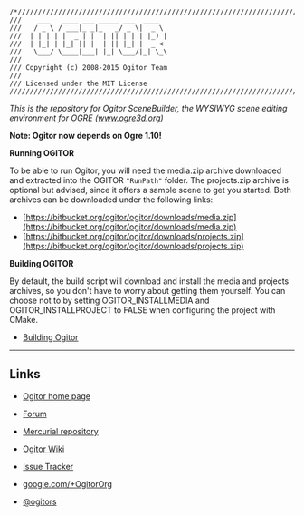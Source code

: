 ```
/*/////////////////////////////////////////////////////////////////////////////////
///    ___   ____ ___ _____ ___  ____
///   / _ \ / ___|_ _|_   _/ _ \|  _ \
///  | | | | |  _ | |  | || | | | |_) |
///  | |_| | |_| || |  | || |_| |  _ <
///   \___/ \____|___| |_| \___/|_| \_\
///
/// Copyright (c) 2008-2015 Ogitor Team
///
/// Licensed under the MIT License
///////////////////////////////////////////////////////////////////////////////////*
```

_This is the repository for Ogitor SceneBuilder, the WYSIWYG scene editing environment for OGRE (www.ogre3d.org)_

**Note: Ogitor now depends on Ogre 1.10!**

**Running OGITOR**

To be able to run Ogitor, you will need the media.zip archive downloaded and extracted into the OGITOR ```"RunPath"``` folder. The projects.zip archive is optional but advised, since it offers a sample scene to get you started. Both archives can be downloaded under the following links:

* [https://bitbucket.org/ogitor/ogitor/downloads/media.zip](https://bitbucket.org/ogitor/ogitor/downloads/media.zip)
* [https://bitbucket.org/ogitor/ogitor/downloads/projects.zip](https://bitbucket.org/ogitor/ogitor/downloads/projects.zip)

**Building OGITOR**

By default, the build script will download and install the media and projects archives, so you don't have to worry about getting them yourself.
You can choose not to by setting OGITOR_INSTALLMEDIA and OGITOR_INSTALLPROJECT to FALSE when configuring the project with CMake.

* [Building Ogitor](http://www.ogitor.org/wiki/getting_started/building_ogitor)

----

## Links

* [Ogitor home page](http://www.ogitor.org/)

* [Forum](http://forum.ogitor.org/)

* [Mercurial repository](https://bitbucket.org/ogitor/ogitor)

* [Ogitor Wiki](http://www.ogitor.org/wiki/Home)

* [Issue Tracker](http://tracker.ogitor.org/projects/ogitor)

* [google.com/+OgitorOrg](https://www.google.com/+OgitorOrg)

* [@ogitors](https://twitter.com/ogitors)